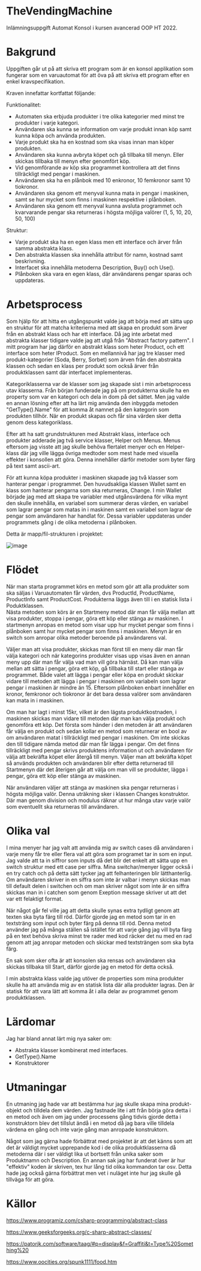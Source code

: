 # TheVendingMachine

Inlämningsuppgift Automat Konsol i kursen avancerad OOP HT 2022. 

# Bakgrund
Uppgiften går ut på att skriva ett program som är en konsol applikation som fungerar som en varuautomat för att öva på att skriva ett program efter en enkel kravspecifikation. 

Kraven innefattar kortfattat följande: 

Funktionalitet:
- Automaten ska erbjuda produkter i tre olika kategorier med minst tre produkter i varje kategori. 
- Användaren ska kunna se information om varje produkt innan köp samt kunna köpa och använda produkten. 
- Varje produkt ska ha en kostnad som ska visas innan man köper produkten.
- Användaren ska kunna avbryta köpet och gå tillbaka till menyn. Eller skickas tillbaka till menyn efter genomfört köp.
- Vid genomförande av köp ska programmet kontrollera att det finns tillräckligt med pengar i maskinen.
- Användaren ska ha en plånbok med 10 enkronor, 10 femkronor samt 10 tiokronor. 
- Användaren ska genom ett menyval kunna mata in pengar i maskinen, samt se hur mycket som finns i maskinen respektive i plånboken. 
- Användaren ska genom ett menyval kunna avsluta programmet och kvarvarande pengar ska returneras i högsta möjliga valörer (1, 5, 10, 20, 50, 100)

Struktur: 
- Varje produkt ska ha en egen klass men ett interface och ärver från samma abstrakta klass.
- Den abstrakta klassen ska innehålla attribut för namn, kostnad samt beskrivning. 
- Interfacet ska innehålla metoderna Description, Buy() och Use(). 
- Plånboken ska vara en egen klass, där användarens pengar sparas och uppdateras. 

# Arbetsprocess
Som hjälp för att hitta en utgångspunkt valde jag att börja med att sätta upp en struktur för att matcha kriterierna
med att skapa en produkt som ärver från en abstrakt klass och har ett interface. Då jag inte arbetat med abstrakta klasser 
tidigare valde jag att utgå från "Abstract factory pattern". I mitt program har jag därför en abstrakt klass som heter Product,
och ett interface som heter IProduct. Som en mellannivå har jag tre klasser med produkt-kategorier (Soda, Berry, Sorbet) som ärven från den abstrakta klassen och sedan en klass per produkt som också ärver från produktklassen samt där interfacet implementeras. 

Kategoriklasserna var de klasser som jag skapade sist i min arbetsprocess utav klasserna. Från början funderade jag på om produkterna skulle ha en property som var en kategori och dela in dom på det sättet. Men jag valde en annan lösning efter att ha lärt mig använda den inbyggda metoden "GetType().Name" för att komma åt namnet på den kategorin som produkten tillhör. När en produkt skapas och får sina värden sker detta genom dess kategoriklass. 

Efter att ha satt grundstrukturen med Abstrakt klass, interface och produkter adderade jag två service klasser, Helper och Menus. Menus eftersom jag visste att jag skulle behöva flertalet menyer och en Helper-klass där jag ville lägga övriga medtoder som mest hade med visuella effekter i konsollen att göra. Denna innehåller därför metoder som byter färg på text samt ascii-art. 

För att kunna köpa produkter i maskinen skapade jag två klasser som hanterar pengar i programmet. Den huvudsakliga klassen Wallet samt en klass som hanterar pengarna som ska returneras, Change. I min Wallet började jag med att skapa tre variabler med utgånsvärdena för vilka mynt den skulle innehålla, en variabel som summerar deras värden, en variabel som lagrar pengar som matas in i maskinen samt en variabel som lagrar de pengar som användaren har handlat för. Dessa variabler uppdateras under programmets gång i de olika metoderna i plånboken. 

Detta är mapp/fil-strukturen i projektet: 

![image](https://user-images.githubusercontent.com/89834477/206554880-48b5fc0d-b239-4b8a-9262-a9da30c84b57.png) 

# Flödet
När man starta programmet körs en metod som gör att alla produkter som ska säljas i Varuautomaten får värden, dvs ProductId, ProductName, ProductInfo samt ProductCost. Produkterna läggs även till i en statisk lista i Poduktklassen.  
Nästa metoden som körs är en Startmeny metod där man får välja mellan att visa produkter, stoppa i pengar, göra ett köp eller stänga av maskinen. I startmenyn anropas en metod som visar upp hur mycket pengar som finns i plånboken samt hur mycket pengar som finns i maskinen. Menyn är en switch som anropar olika metoder beroende på användarens val.

Väljer man att visa produkter, skickas man först till en meny där man får välja kategori och när kategorins produkter visas upp visas även en annan meny upp där man får välja vad man vill göra härnäst. Då kan man välja mellan att sätta i pengar, göra ett köp, gå tillbaka till start eller stänga av programmet. Både valet att lägga i pengar eller köpa en produkt skickar vidare till metoden att lägga i pengar i maskinen om variabeln som lagrar pengar i maskinen är mindre än 15. Eftersom plånboken enbart innehåller en kronor, femkronor och tiokronor är det bara dessa valörer som användaren kan mata in i maskinen. 

Om man har lagt i minst 15kr, vilket är den lägsta produktkostnaden, i maskinen skickas man vidare till metoden där man kan välja produkt och genomföra ett köp. Det första som händer i den metoden är att användaren får välja en produkt och sedan kollar en metod som returnerar en bool av om användaren matat i tillräckligt med pengar i maskinen. Om inte skickas den till tidigare nämda metod där man får lägga i pengar. Om det finns tillräckligt med pengar skrivs produktens information ut och användaren för välja att bekräfta köpet eller återgå till menyn. Väljer man att bekräfta köpet så används produkten och användaren blir efter detta returnerad till Startmenyn där det återigen går att välja om man vill se produkter, lägga i pengar, göra ett köp eller stänga av maskinen. 

När användaren väljer att stänga av maskinen ska pengar returneras i högsta möjliga valör. Denna uträkning sker i klassen Changes konstruktor. Där man genom division och modulus räknar ut hur många utav varje valör som eventuellt ska returneras till användaren. 

# Olika val 
I mina menyer har jag valt att använda mig av switch cases då användaren i varje meny får tre eller flera val att göra som programet tar in som en input. 
Jag valde att ta in siffror som inputs då det blir det enkelt att sätta upp en switch struktur med ett case per siffra. Mina switchar/menyer ligger också i en try catch och på detta sätt tycker jag att felhanteringen blir lätthanterlig. Om användaren skriver in en siffra som inte är valbar i menyn skickas man till default delen i switchen och om man skriver något som inte är en siffra skickas man in i catchen som genom Exeption message skriver ut att det var ett felaktigt format. 

När något går fel ville jag att detta skulle synas extra tydligt genom att texten ska byta färg till röd. Därför gjorde jag en metod som tar in en textsträng som input och byter färg på denna till röd. Denna metod använder jag på många ställen så istället för att varje gång jag vill byta färg på en text behöva skriva minst tre rader med kod räcker det nu med en rad genom att jag anropar metoden och skickar med textsträngen som ska byta färg. 

En sak som sker ofta är att konsolen ska rensas och användaren ska skickas tillbaka till Start, därför gjorde jag en metod för detta också. 

I min abstrakta klass valde jag utöver de properties som mina produkter skulle ha att använda mig av en statisk lista där alla produkter lagras. Den är statisk för att vara lätt att komma åt i alla delar av programmet genom produktklassen. 

# Lärdomar 
Jag har bland annat lärt mig nya saker om: 
- Abstrakta klasser kombinerat med interfaces. 
- GetType().Name
- Konstruktorer

# Utmaningar
En utmaning jag hade var att bestämma hur jag skulle skapa mina produkt-objekt och tilldela dem värden. Jag fastnade lite i att från börja göra detta i en metod och även om jag under processens gång tidvis gjorde detta i konstruktorn blev det tillslut ändå i en metod då jag bara ville tilldela värdena en gång och inte varje gång man anropade konstruktorn.  

Något som jag gärna hade förbättrat med projektet är att det känns som att det är väldigt mycket upprepande kod i de olika produktklasserna då metoderna där i ser väldigt lika ut bortsett från unika saker som Produktnamn och Description. 
En annan sak jag har funderat över är hur "effektiv" koden är skriven, tex hur lång tid olika kommandon tar osv. Detta hade jag också gärna förbättrat men vet i nuläget inte hur jag skulle gå tillväga för att göra. 

# Källor

https://www.programiz.com/csharp-programming/abstract-class

https://www.geeksforgeeks.org/c-sharp-abstract-classes/

https://patorjk.com/software/taag/#p=display&f=Graffiti&t=Type%20Something%20

https://www.oocities.org/spunk1111/food.htm
